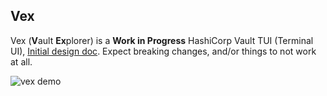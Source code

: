 ## Vex

Vex (**V**ault **Ex**plorer) is a **Work in Progress** HashiCorp Vault TUI (Terminal UI),
[Initial design doc](https://outline.ks.liam.sh/s/fe5484ef-07d5-4d30-ade2-8c6c76081124).
Expect breaking changes, and/or things to not work at all.

![vex demo](https://cdn.liam.sh/share/2025/07/demo-optimized-2025_07_30.gif)
